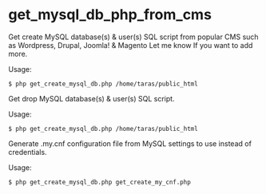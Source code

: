 # get_mysql_db_php_from_cms

Get create MySQL database(s) & user(s) SQL script from popular CMS such as Wordpress, Drupal, Joomla! & Magento
Let me know If you want to add more.

Usage:
```
$ php get_create_mysql_db.php /home/taras/public_html
```

Get drop MySQL database(s) & user(s) SQL script.

Usage:
```
$ php get_create_mysql_db.php /home/taras/public_html
```

Generate .my.cnf configuration file from MySQL settings to use instead of credentials.

Usage:
```
$ php get_create_mysql_db.php get_create_my_cnf.php
```
